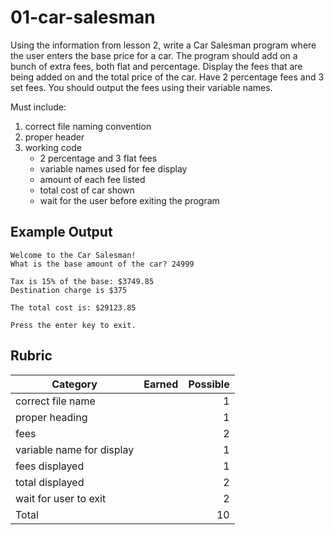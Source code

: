 # 01-car-salesman

Using the information from lesson 2, write a Car Salesman program where the user enters the base price for a car. The program should add on a bunch of extra fees, both flat and percentage. Display the fees that are being added on and the total price of the car. Have 2 percentage fees and 3 set fees. You should output the fees using their variable names.


Must include:<br>
1. correct file naming convention
2. proper header
3. working code
    * 2 percentage and 3 flat fees
    * variable names used for fee display
    * amount of each fee listed
    * total cost of car shown
    * wait for the user before exiting the program

## Example Output
```
Welcome to the Car Salesman!
What is the base amount of the car? 24999

Tax is 15% of the base: $3749.85
Destination charge is $375

The total cost is: $29123.85

Press the enter key to exit.
```

## Rubric
Category | Earned | Possible
 ------ | :----: | ------:
correct file name| |1
proper heading| |1
fees| |2
variable name for display| |1
fees displayed| |1
total displayed| |2
wait for user to exit| |2
Total| |10
